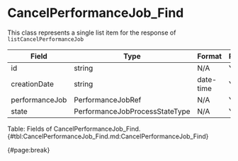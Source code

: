 <!--
    ATTENTION: This file was generated via gradle!
               Do NOT manually edit this file! Any such changes will be overwritten!
-->

# CancelPerformanceJob_Find

This class represents a single list item for the response of  `listCancelPerformanceJob`

| Field | Type | Format | Required |
| ------- | ------- | ------- | --- |
| id | string | N/A | Yes |
| creationDate | string | date-time | Yes |
| performanceJob | PerformanceJobRef | N/A | Yes |
| state | PerformanceJobProcessStateType | N/A | Yes |

Table: Fields of CancelPerformanceJob_Find. {#tbl:CancelPerformanceJob_Find.md:CancelPerformanceJob_Find}

{#page:break}
